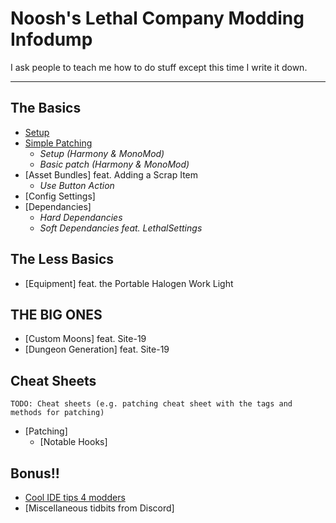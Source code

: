 # Noosh's Lethal Company Modding Infodump
I ask people to teach me how to do stuff except this time I write it down.

---
## The Basics
 - [Setup](pages/setup.md)
 - [Simple Patching](pages/basic-patching.md)
	- *Setup (Harmony & MonoMod)*
	- *Basic patch (Harmony & MonoMod)*
 - [Asset Bundles] feat. Adding a Scrap Item
	- *Use Button Action*
 - [Config Settings] 
 - [Dependancies]
	- *Hard Dependancies*
	- *Soft Dependancies feat. LethalSettings* 

 ## The Less Basics
  - [Equipment] feat. the Portable Halogen Work Light

## THE BIG ONES
- [Custom Moons] feat. Site-19
- [Dungeon Generation] feat. Site-19

## Cheat Sheets
	TODO: Cheat sheets (e.g. patching cheat sheet with the tags and methods for patching)

- [Patching]
	- [Notable Hooks]

## Bonus!!
 - [Cool IDE tips 4 modders](pages/ide-tips.md)
 - [Miscellaneous tidbits from Discord]